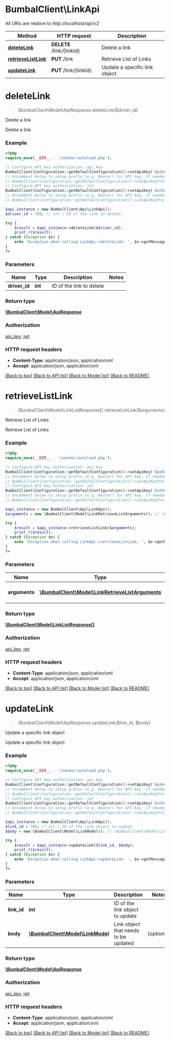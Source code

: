 # BumbalClient\LinkApi

All URIs are relative to *http://localhost/api/v2*

Method | HTTP request | Description
------------- | ------------- | -------------
[**deleteLink**](LinkApi.md#deleteLink) | **DELETE** /link/{linkId} | Delete a link
[**retrieveListLink**](LinkApi.md#retrieveListLink) | **PUT** /link | Retrieve List of Links
[**updateLink**](LinkApi.md#updateLink) | **PUT** /link/{linkId} | Update a specific link object


# **deleteLink**
> \BumbalClient\Model\ApiResponse deleteLink($driver_id)

Delete a link

Delete a link

### Example
```php
<?php
require_once(__DIR__ . '/vendor/autoload.php');

// Configure API key authorization: api_key
BumbalClient\Configuration::getDefaultConfiguration()->setApiKey('ApiKey', 'YOUR_API_KEY');
// Uncomment below to setup prefix (e.g. Bearer) for API key, if needed
// BumbalClient\Configuration::getDefaultConfiguration()->setApiKeyPrefix('ApiKey', 'Bearer');
// Configure API key authorization: jwt
BumbalClient\Configuration::getDefaultConfiguration()->setApiKey('Authorization', 'YOUR_API_KEY');
// Uncomment below to setup prefix (e.g. Bearer) for API key, if needed
// BumbalClient\Configuration::getDefaultConfiguration()->setApiKeyPrefix('Authorization', 'Bearer');

$api_instance = new BumbalClient\Api\LinkApi();
$driver_id = 789; // int | ID of the link to delete

try {
    $result = $api_instance->deleteLink($driver_id);
    print_r($result);
} catch (Exception $e) {
    echo 'Exception when calling LinkApi->deleteLink: ', $e->getMessage(), PHP_EOL;
}
?>
```

### Parameters

Name | Type | Description  | Notes
------------- | ------------- | ------------- | -------------
 **driver_id** | **int**| ID of the link to delete |

### Return type

[**\BumbalClient\Model\ApiResponse**](../Model/ApiResponse.md)

### Authorization

[api_key](../../README.md#api_key), [jwt](../../README.md#jwt)

### HTTP request headers

 - **Content-Type**: application/json, application/xml
 - **Accept**: application/json, application/xml

[[Back to top]](#) [[Back to API list]](../../README.md#documentation-for-api-endpoints) [[Back to Model list]](../../README.md#documentation-for-models) [[Back to README]](../../README.md)

# **retrieveListLink**
> \BumbalClient\Model\LinkListResponse[] retrieveListLink($arguments)

Retrieve List of Links

Retrieve List of Links

### Example
```php
<?php
require_once(__DIR__ . '/vendor/autoload.php');

// Configure API key authorization: api_key
BumbalClient\Configuration::getDefaultConfiguration()->setApiKey('ApiKey', 'YOUR_API_KEY');
// Uncomment below to setup prefix (e.g. Bearer) for API key, if needed
// BumbalClient\Configuration::getDefaultConfiguration()->setApiKeyPrefix('ApiKey', 'Bearer');
// Configure API key authorization: jwt
BumbalClient\Configuration::getDefaultConfiguration()->setApiKey('Authorization', 'YOUR_API_KEY');
// Uncomment below to setup prefix (e.g. Bearer) for API key, if needed
// BumbalClient\Configuration::getDefaultConfiguration()->setApiKeyPrefix('Authorization', 'Bearer');

$api_instance = new BumbalClient\Api\LinkApi();
$arguments = new \BumbalClient\Model\LinkRetrieveListArguments(); // \BumbalClient\Model\LinkRetrieveListArguments | Link RetrieveList Arguments

try {
    $result = $api_instance->retrieveListLink($arguments);
    print_r($result);
} catch (Exception $e) {
    echo 'Exception when calling LinkApi->retrieveListLink: ', $e->getMessage(), PHP_EOL;
}
?>
```

### Parameters

Name | Type | Description  | Notes
------------- | ------------- | ------------- | -------------
 **arguments** | [**\BumbalClient\Model\LinkRetrieveListArguments**](../Model/LinkRetrieveListArguments.md)| Link RetrieveList Arguments |

### Return type

[**\BumbalClient\Model\LinkListResponse[]**](../Model/LinkListResponse.md)

### Authorization

[api_key](../../README.md#api_key), [jwt](../../README.md#jwt)

### HTTP request headers

 - **Content-Type**: application/json, application/xml
 - **Accept**: application/json, application/xml

[[Back to top]](#) [[Back to API list]](../../README.md#documentation-for-api-endpoints) [[Back to Model list]](../../README.md#documentation-for-models) [[Back to README]](../../README.md)

# **updateLink**
> \BumbalClient\Model\ApiResponse updateLink($link_id, $body)

Update a specific link object

Update a specific link object

### Example
```php
<?php
require_once(__DIR__ . '/vendor/autoload.php');

// Configure API key authorization: api_key
BumbalClient\Configuration::getDefaultConfiguration()->setApiKey('ApiKey', 'YOUR_API_KEY');
// Uncomment below to setup prefix (e.g. Bearer) for API key, if needed
// BumbalClient\Configuration::getDefaultConfiguration()->setApiKeyPrefix('ApiKey', 'Bearer');
// Configure API key authorization: jwt
BumbalClient\Configuration::getDefaultConfiguration()->setApiKey('Authorization', 'YOUR_API_KEY');
// Uncomment below to setup prefix (e.g. Bearer) for API key, if needed
// BumbalClient\Configuration::getDefaultConfiguration()->setApiKeyPrefix('Authorization', 'Bearer');

$api_instance = new BumbalClient\Api\LinkApi();
$link_id = 789; // int | ID of the link object to update
$body = new \BumbalClient\Model\LinkModel(); // \BumbalClient\Model\LinkModel | Link object that needs to be updated

try {
    $result = $api_instance->updateLink($link_id, $body);
    print_r($result);
} catch (Exception $e) {
    echo 'Exception when calling LinkApi->updateLink: ', $e->getMessage(), PHP_EOL;
}
?>
```

### Parameters

Name | Type | Description  | Notes
------------- | ------------- | ------------- | -------------
 **link_id** | **int**| ID of the link object to update |
 **body** | [**\BumbalClient\Model\LinkModel**](../Model/LinkModel.md)| Link object that needs to be updated | [optional]

### Return type

[**\BumbalClient\Model\ApiResponse**](../Model/ApiResponse.md)

### Authorization

[api_key](../../README.md#api_key), [jwt](../../README.md#jwt)

### HTTP request headers

 - **Content-Type**: application/json, application/xml
 - **Accept**: application/json, application/xml

[[Back to top]](#) [[Back to API list]](../../README.md#documentation-for-api-endpoints) [[Back to Model list]](../../README.md#documentation-for-models) [[Back to README]](../../README.md)

